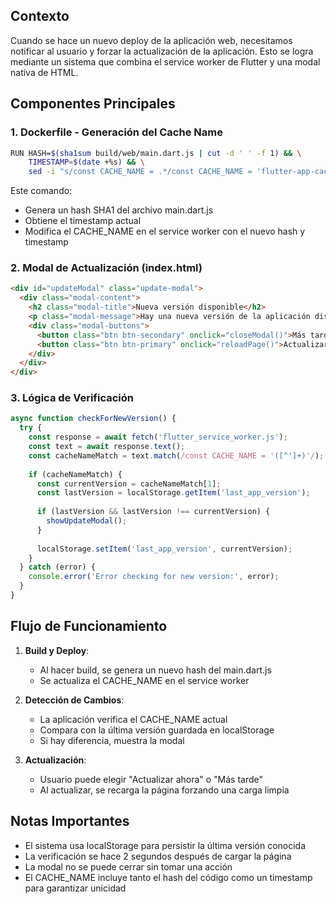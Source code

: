 

## Contexto
Cuando se hace un nuevo deploy de la aplicación web, necesitamos notificar al usuario y forzar la actualización de la aplicación. Esto se logra mediante un sistema que combina el service worker de Flutter y una modal nativa de HTML.

## Componentes Principales

### 1. Dockerfile - Generación del Cache Name
```bash
RUN HASH=$(sha1sum build/web/main.dart.js | cut -d ' ' -f 1) && \
    TIMESTAMP=$(date +%s) && \
    sed -i "s/const CACHE_NAME = .*/const CACHE_NAME = 'flutter-app-cache-$HASH-$TIMESTAMP';/" build/web/flutter_service_worker.js
```
Este comando:
- Genera un hash SHA1 del archivo main.dart.js
- Obtiene el timestamp actual
- Modifica el CACHE_NAME en el service worker con el nuevo hash y timestamp

### 2. Modal de Actualización (index.html)
```html
<div id="updateModal" class="update-modal">
  <div class="modal-content">
    <h2 class="modal-title">Nueva versión disponible</h2>
    <p class="modal-message">Hay una nueva versión de la aplicación disponible. Por favor, recarga la página para actualizar.</p>
    <div class="modal-buttons">
      <button class="btn btn-secondary" onclick="closeModal()">Más tarde</button>
      <button class="btn btn-primary" onclick="reloadPage()">Actualizar ahora</button>
    </div>
  </div>
</div>
```

### 3. Lógica de Verificación
```javascript
async function checkForNewVersion() {
  try {
    const response = await fetch('flutter_service_worker.js');
    const text = await response.text();
    const cacheNameMatch = text.match(/const CACHE_NAME = '([^']+)'/);
    
    if (cacheNameMatch) {
      const currentVersion = cacheNameMatch[1];
      const lastVersion = localStorage.getItem('last_app_version');
      
      if (lastVersion && lastVersion !== currentVersion) {
        showUpdateModal();
      }
      
      localStorage.setItem('last_app_version', currentVersion);
    }
  } catch (error) {
    console.error('Error checking for new version:', error);
  }
}
```

## Flujo de Funcionamiento

1. **Build y Deploy**:
   - Al hacer build, se genera un nuevo hash del main.dart.js
   - Se actualiza el CACHE_NAME en el service worker

2. **Detección de Cambios**:
   - La aplicación verifica el CACHE_NAME actual
   - Compara con la última versión guardada en localStorage
   - Si hay diferencia, muestra la modal

3. **Actualización**:
   - Usuario puede elegir "Actualizar ahora" o "Más tarde"
   - Al actualizar, se recarga la página forzando una carga limpia

## Notas Importantes

- El sistema usa localStorage para persistir la última versión conocida
- La verificación se hace 2 segundos después de cargar la página
- La modal no se puede cerrar sin tomar una acción
- El CACHE_NAME incluye tanto el hash del código como un timestamp para garantizar unicidad
